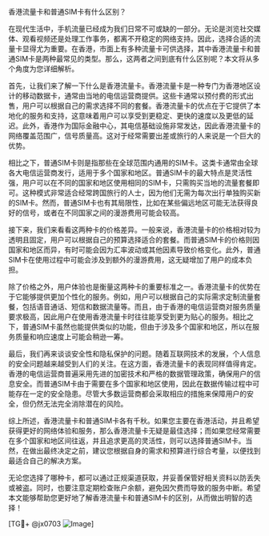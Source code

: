 香港流量卡和普通SIM卡有什么区别？

在现代生活中，手机流量已经成为我们日常不可或缺的一部分。无论是浏览社交媒体、观看视频还是处理工作事务，都离不开稳定的网络支持。因此，选择合适的流量卡显得尤为重要。在香港，市面上有多种流量卡可供选择，其中香港流量卡和普通SIM卡是两种最常见的类型。那么，这两者之间到底有什么区别呢？本文将从多个角度为您详细解析。

首先，让我们来了解一下什么是香港流量卡。香港流量卡是一种专门为香港地区设计的移动数据卡，通常由当地的电信运营商提供。这些卡通常以预付费的形式出售，用户可以根据自己的需求选择不同的套餐。香港流量卡的优点在于它提供了本地化的服务和支持，这意味着用户可以享受到更稳定、更快的速度以及更低的延迟。此外，香港作为国际金融中心，其电信基础设施非常发达，因此香港流量卡的网络覆盖范围广，信号质量高。这对于经常需要出差或旅行的人来说是一个巨大的优势。

相比之下，普通SIM卡则是指那些在全球范围内通用的SIM卡。这类卡通常由全球各大电信运营商发行，适用于多个国家和地区。普通SIM卡的最大特点是灵活性强，用户可以在不同的国家和地区使用相同的SIM卡，只需购买当地的流量套餐即可。这种模式非常适合经常跨国旅行的人士，因为他们无需为每次出行单独购买新的SIM卡。然而，普通SIM卡也有其局限性，比如在某些偏远地区可能无法获得良好的信号，或者在不同国家之间的漫游费用可能会较高。

接下来，我们来看看这两种卡的价格差异。一般来说，香港流量卡的价格相对较为透明且固定，用户可以根据自己的预算选择适合的套餐。而普通SIM卡的价格则因国家和地区而异，有时可能会因为汇率波动或其他因素导致价格变化。此外，普通SIM卡在使用过程中可能会涉及到额外的漫游费用，这无疑增加了用户的成本负担。

除了价格之外，用户体验也是衡量这两种卡的重要标准之一。香港流量卡的优势在于它能够提供更加个性化的服务。例如，用户可以根据自己的实际需求定制流量套餐，包括语音通话、短信和数据流量等。而且，由于香港的电信运营商对服务质量要求极高，因此用户在使用香港流量卡时往往能享受到更为贴心的服务。相比之下，普通SIM卡虽然也能提供类似的功能，但由于涉及多个国家和地区，所以在服务质量和响应速度上可能会稍逊一筹。

最后，我们再来谈谈安全性和隐私保护的问题。随着互联网技术的发展，个人信息的安全问题越来越受到人们的关注。在这方面，香港流量卡的表现同样值得肯定。香港的电信运营商普遍采用先进的加密技术和严格的数据管理政策，确保用户的信息安全。而普通SIM卡由于需要在多个国家和地区使用，因此在数据传输过程中可能存在一定的安全隐患。尽管大多数运营商都会采取相应的措施来保障用户的安全，但仍然无法完全消除潜在的风险。

综上所述，香港流量卡和普通SIM卡各有千秋。如果您主要在香港活动，并且希望获得更好的网络体验和服务，那么香港流量卡无疑是最佳选择；而如果您经常需要在多个国家和地区间往返，并且追求更高的灵活性，则可以选择普通SIM卡。当然，在做出最终决定之前，建议您根据自身的需求和预算进行综合考量，以便找到最适合自己的解决方案。

无论您选择了哪种卡，都可以通过正规渠道获取，并妥善保管好相关资料以防丢失或被盗。同时，也要注意定期检查账户余额，避免因欠费而导致的服务中断。希望本文能够帮助您更好地了解香港流量卡和普通SIM卡的区别，从而做出明智的选择！

[TG💪+ @jx0703 ![Image](https://github.com/user-attachments/assets/dbca1d08-cadb-493c-b0ec-ad6f7a83f270)]